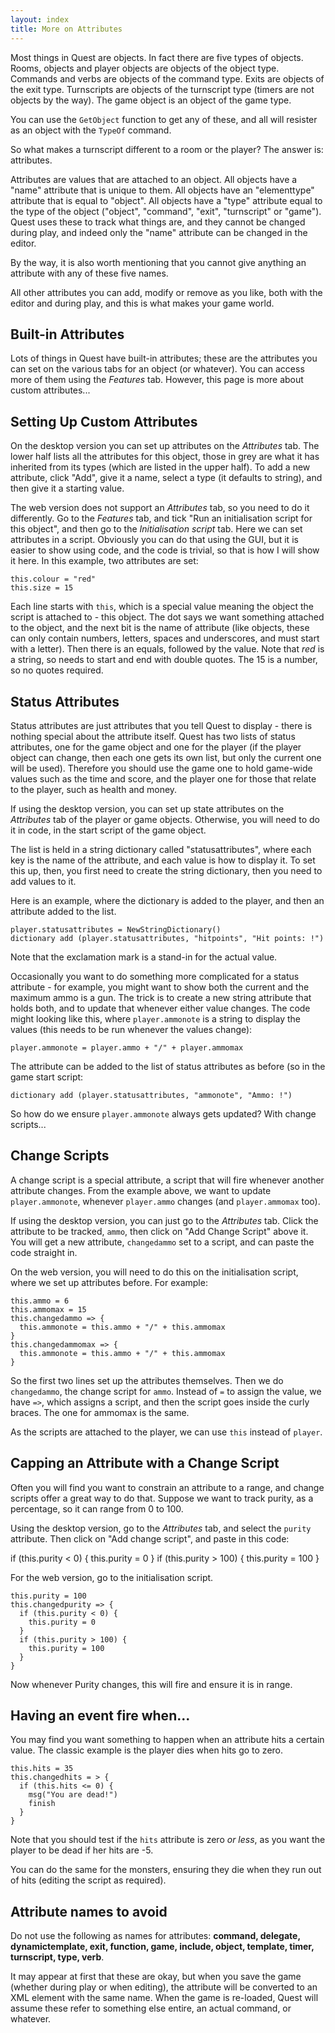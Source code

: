 ```yaml
---
layout: index
title: More on Attributes
---
```



Most things in Quest are objects. In fact there are five types of objects. Rooms, objects and player objects are objects of the object type. Commands and verbs are objects of the command type. Exits are objects of the exit type. Turnscripts are objects of the turnscript type (timers are not objects by the way). The game object is an object of the game type.

You can use the `GetObject` function to get any of these, and all will resister as an object with the `TypeOf` command.

So what makes a turnscript different to a room or the player? The answer is: attributes.

Attributes are values that are attached to an object. All objects have a "name" attribute that is unique to them. All objects have an "elementtype" attribute that is equal to "object". All objects have a "type" attribute equal to the type of the object ("object", "command", "exit", "turnscript" or "game"). Quest uses these to track what things are, and they cannot be changed during play, and indeed only the "name" attribute can be changed in the editor.

By the way, it is also worth mentioning that you cannot give anything an attribute with any of these five names.

All other attributes you can add, modify or remove as you like, both with the editor and during play, and this is what makes your game world.


Built-in Attributes
-------------------

Lots of things in Quest have built-in attributes; these are the attributes you can set on the various tabs for an object (or whatever). You can access more of them using the _Features_ tab. However, this page is more about custom attributes...


Setting Up Custom Attributes
---------------------

On the desktop version you can set up attributes on the _Attributes_ tab. The lower half lists all the attributes for this object, those in grey are what it has inherited from its types (which are listed in the upper half). To add a new attribute, click "Add", give it a name, select a type (it defaults to string), and then give it a starting value.

The web version does not support an _Attributes_ tab, so you need to do it differently. Go to the _Features_ tab, and tick "Run an initialisation script for this object", and then go to the _Initialisation script_ tab. Here we can set attributes in a script. Obviously you can do that using the GUI, but it is easier to show using code, and the code is trivial, so that is how I will show it here. In this example, two attributes are set:

```
this.colour = "red"
this.size = 15
```

Each line starts with `this`, which is a special value meaning the object the script is attached to - this object. The dot says we want something attached to the object, and the next bit is the name of attribute (like objects, these can only contain numbers, letters, spaces and underscores, and must start with a letter). Then there is an equals, followed by the value. Note that _red_ is a string, so needs to start and end with double quotes. The 15 is a number, so no quotes required.


Status Attributes
-----------------

Status attributes are just attributes that you tell Quest to display - there is nothing special about the attribute itself. Quest has two lists of status attributes, one for the game object and one for the player (if the player object can change, then each one gets its own list, but only the current one will be used). Therefore you should use the game one to hold game-wide values such as the time and score, and the player one for those that relate to the player, such as health and money.

If using the desktop version, you can set up state attributes on the _Attributes_ tab of the player or game objects. Otherwise, you will need to do it in code, in the start script of the game object.

The list is held in a string dictionary called "statusattributes", where each key is the name of the attribute, and each value is how to display it. To set this up, then, you first need to create the string dictionary, then you need to add values to it.

Here is an example, where the dictionary is added to the player, and then an attribute added to the list.

```
player.statusattributes = NewStringDictionary()
dictionary add (player.statusattributes, "hitpoints", "Hit points: !")
```

Note that the exclamation mark is a stand-in for the actual value.

Occasionally you want to do something more complicated for a status attribute - for example, you might want to show both the current and the maximum ammo is a gun. The trick is to create a new string attribute that holds both, and to update that whenever either value changes. The code might looking like this, where `player.ammonote` is a string to display the values (this needs to be run whenever the values change):

```
player.ammonote = player.ammo + "/" + player.ammomax
```

The attribute can be added to the list of status attributes as before (so in the game start script:

```
dictionary add (player.statusattributes, "ammonote", "Ammo: !")
```

So how do we ensure `player.ammonote` always gets updated? With change scripts...


Change Scripts
--------------

A change script is a special attribute, a script that will fire whenever another attribute changes. From the example above, we want to update `player.ammonote`, whenever `player.ammo` changes (and `player.ammomax` too).

If using the desktop version, you can just go to the _Attributes_ tab. Click the attribute to be tracked, `ammo`, then click on "Add Change Script" above it. You will get a new attribute, `changedammo` set to a script, and can paste the code straight in.

On the web version, you will need to do this on the initialisation script, where we set up attributes before. For example:

```
this.ammo = 6
this.ammomax = 15
this.changedammo => {
  this.ammonote = this.ammo + "/" + this.ammomax
}
this.changedammomax => {
  this.ammonote = this.ammo + "/" + this.ammomax
}
```

So the first two lines set up the attributes themselves. Then we do `changedammo`, the change script for `ammo`. Instead of `=` to assign the value, we have `=>`, which assigns a script, and then the script goes inside the curly braces. The one for ammomax is the same.

As the scripts are attached to the player, we can use `this` instead of `player`.


Capping an Attribute with a Change Script
-----------------------------------------

Often you will find you want to constrain an attribute to a range, and change scripts offer a great way to do that. Suppose we want to track purity, as a percentage, so it can range from 0 to 100.

Using the desktop version, go to the _Attributes_ tab, and select the `purity` attribute. Then click on "Add change script", and paste in this code:

if (this.purity < 0) {
  this.purity = 0
}
if (this.purity > 100) {
  this.purity = 100
}

For the web version, go to the initialisation script.

```
this.purity = 100
this.changedpurity => {
  if (this.purity < 0) {
    this.purity = 0
  }
  if (this.purity > 100) {
    this.purity = 100
  }
}
```

Now whenever Purity changes, this will fire and ensure it is in range.


Having an event fire when...
----------------------------

You may find you want something to happen when an attribute hits a certain value. The classic example is the player dies when hits go to zero.

```
this.hits = 35
this.changedhits = > {
  if (this.hits <= 0) {
    msg("You are dead!")
    finish
  }
}
```

Note that you should test if the `hits` attribute is zero _or less_, as you want the player to be dead if her hits are -5.

You can do the same for the monsters, ensuring they die when they run out of hits (editing the script as required).



Attribute names to avoid
------------------------

Do not use the following as names for attributes: **command, delegate, dynamictemplate, exit, function, game, include, object, template, timer, turnscript, type, verb**.

It may appear at first that these are okay, but when you save the game (whether during play or when editing), the attribute will be converted to an XML element with the same name. When the game is re-loaded, Quest will assume these refer to something else entire, an actual command, or whatever.
